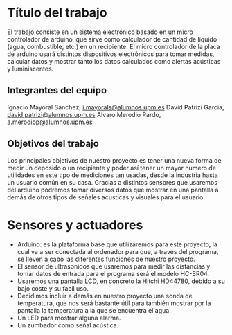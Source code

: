 # Título del trabajo
El trabajo consiste en un sistema electrónico basado en un micro controlador de arduino, que sirve como calculador de cantidad de líquido (agua, combustible, etc.) en un recipiente. El micro controlador de la placa de arduino usará distintos dispositivos electrónicos para tomar medidas, calcular datos y mostrar tanto los datos calculados como alertas acústicas y luminiscentes.

## Integrantes del equipo

Ignacio Mayoral Sánchez, i.mayorals@alumnos.upm.es
David Patrizi Garcia, david.patrizi@alumnos.upm.es
Alvaro Merodio Pardo, a.merodiop@alumnos.upm.es

## Objetivos del trabajo

Los principales objetivos de nuestro proyecto es tener una nueva forma de medir un deposido o un recipiente y poder así tener un mayor numero de utilidades en este tipo de mediciones tan usadas, desde la industria hasta un usuario común en su casa. Gracias a distintos sensores que usaremos del arduino podremos tomar diversos datos que mostrar en una pantalla a demás de otros tipos de señales acusticas y visuales para el usuario. 

# Sensores y actuadores

- Arduino: es la plataforma base que utilizaremos para este proyecto, la cual va a ser conectada al ordenador para que, a través del programa, se lleven a cabo las diferentes funciones de nuestro proyecto. 
- El sensor de ultrasonidos que usaremos para medir las distancias y tomar datos de entrada para el programa será el modelo HC-SR04.
- Usaremos una pantalla LCD, en concreto la Hitchi HD44780, debido a su bajo coste y su facil uso.
- Decidimos incluir a demás en nuestro proyecto una sonda de temperatura, que nos será bastante útil para también mostrar por la pantalla la temperatura a la que se encuentra el agua.
- Un LED para mostrar alguna alarma.
- Un zumbador como señal acústica. 

